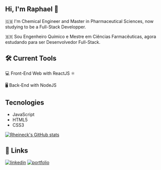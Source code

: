 ## Hi, I'm Raphael 👋

🇬🇧 I'm Chemical Engineer and Master in Pharmaceutical Sciences, now studying to be a Full-Stack Developper.

🇧🇷 Sou Engenheiro Químico e Mestre em Ciências Farmacêuticas, agora estudando para ser Desenvolvedor Full-Stack.

## 🛠 Current Tools

💻 Front-End Web with ReactJS ⚛

🖥 Back-End with NodeJS

## Tecnologies
- JavaScript
- HTML5
- CSS3

[![Rheineck's GitHub stats](https://github-readme-stats.vercel.app/api?username=rheineck&theme=dracula&show_icons=true)](https://github.com/rheineck/github-readme-stats)

## 🔗 Links
[![linkedin](https://img.shields.io/badge/linkedin-0A66C2?style=for-the-badge&logo=linkedin&logoColor=white)](https://www.linkedin.com/in/raphael-gilioli-heineck/)
[![portfolio](https://img.shields.io/badge/Em_Desenvolvimento-000?style=for-the-badge)]()
